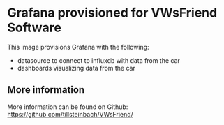 # Grafana provisioned for VWsFriend Software
This image provisions Grafana with the following:
- datasource to connect to influxdb with data from the car
- dashboards visualizing data from the car

## More information
More information can be found on Github: https://github.com/tillsteinbach/VWsFriend/
